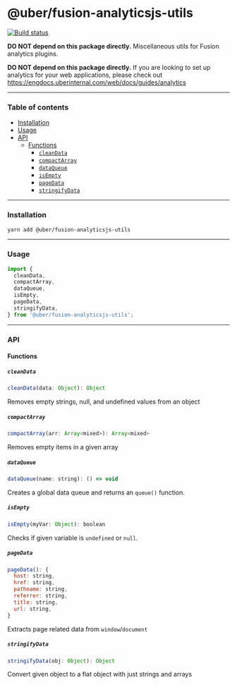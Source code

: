 # @uber/fusion-analyticsjs-utils

[![Build status](https://badge.buildkite.com/e962e49f800a98e953516b0d036bc66501ccb5e90dcd7eff2f.svg?branch=master)](https://buildkite.com/uber/fusionjs)

**DO NOT depend on this package directly.** Miscellaneous utils for Fusion analytics plugins. 

**DO NOT depend on this package directly.** If you are looking to set up analytics for your web applications, please check out https://engdocs.uberinternal.com/web/docs/guides/analytics

---

### Table of contents

- [Installation](#installation)
- [Usage](#usage)
- [API](#api)
  - [Functions](#functions)
    - [`cleanData`](#cleandata)
    - [`compactArray`](#compactarray)
    - [`dataQueue`](#dataqueue)
    - [`isEmpty`](#isempty)
    - [`pageData`](#pagedata)
    - [`stringifyData`](#stringifydata)

---

### Installation

```sh
yarn add @uber/fusion-analyticsjs-utils
```

---

### Usage

```js
import {
  cleanData,
  compactArray,
  dataQueue,
  isEmpty,
  pageData,
  stringifyData,
} from '@uber/fusion-analyticsjs-utils';
```

---

### API

#### Functions

##### `cleanData`
```js
cleanData(data: Object): Object
```
Removes empty strings, null, and undefined values from an object

##### `compactArray`
```js
compactArray(arr: Array<mixed>): Array<mixed>
```

Removes empty items in a given array

##### `dataQueue`
```js
dataQueue(name: string): () => void
```

Creates a global data queue and returns an `queue()` function.

##### `isEmpty`
```js
isEmpty(myVar: Object): boolean
```

Checks if given variable is `undefined` or `null`.

##### `pageData`
```js
pageData(): {
  host: string,
  href: string,
  pathname: string,
  referrer: string,
  title: string,
  url: string,
}
```

Extracts page related data from `window`/`document`

##### `stringifyData`
```js
stringifyData(obj: Object): Object
```

Convert given object to a flat object with just strings and arrays